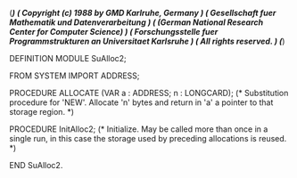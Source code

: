 (******************************************************************************)
(* Copyright (c) 1988 by GMD Karlruhe, Germany				      *)
(* Gesellschaft fuer Mathematik und Datenverarbeitung			      *)
(* (German National Research Center for Computer Science)		      *)
(* Forschungsstelle fuer Programmstrukturen an Universitaet Karlsruhe	      *)
(* All rights reserved.							      *)
(******************************************************************************)

DEFINITION MODULE SuAlloc2;

   FROM SYSTEM IMPORT
      ADDRESS;

   PROCEDURE ALLOCATE
      (VAR a : ADDRESS;
	   n : LONGCARD);
   (* Substitution procedure for 'NEW'.
      Allocate 'n' bytes and return in 'a' a pointer
      to that storage region.  *)

   PROCEDURE InitAlloc2;
   (* Initialize.
      May be called more than once in a single run,
      in this case the storage used by preceding allocations
      is reused.  *)

END SuAlloc2.
